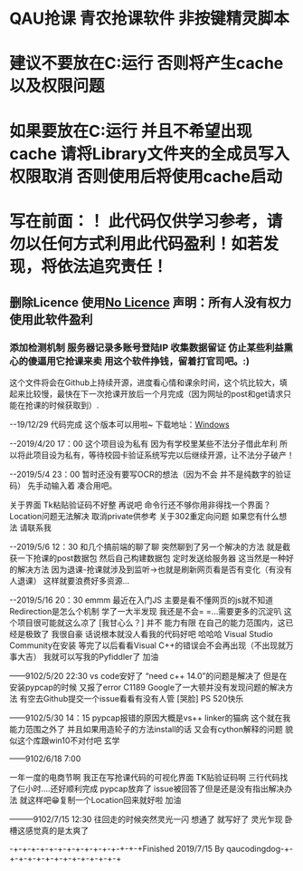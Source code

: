 # QAU抢课 青农抢课软件 非按键精灵脚本
# 建议不要放在C:运行 否则将产生cache以及权限问题
# 如果要放在C:运行 并且不希望出现cache 请将Library文件夹的全成员写入权限取消 否则使用后将使用cache启动
# 写在前面：！ 此代码仅供学习参考，请勿以任何方式利用此代码盈利！如若发现，将依法追究责任！
## 删除Licence 使用[No Licence](https://choosealicense.com/no-permission/) 声明：所有人没有权力使用此软件盈利
### 添加检测机制 服务器记录多账号登陆IP 收集数据留证 仿止某些利益熏心的傻逼用它抢课来卖 用这个软件挣钱，留着打官司吧。:)

这个文件将会在Github上持续开源，进度看心情和课余时间，这个坑比较大，填起来比较慢，最快在下一次抢课开放后一个月完成（因为网址的post和get请求只能在抢课的时候获取到）.

--19/12/29 代码完成 这个版本可以用啦~ 下载地址：[Windows](https://codeload.github.com/CodingDogzxg/Grabber-for-QAU/zip/master)

--2019/4/20 17：00 这个项目设为私有 因为有学校里某些不法分子借此牟利 所以将此项目设为私有，等待校园卡验证系统写完以后继续开源，让不法分子破产！

--2019/5/4 23：00 暂时还没有要写OCR的想法（因为不会 并不是纯数字的验证码） 先手动输入着 凑合用吧。

关于界面 Tk粘贴验证码不好整 再说吧 命令行还不够你用非得找一个界面？ Location问题无法解决 取消private供参考 关于302重定向问题 如果您有什么想法 请联系我

--2019/5/6 12：30 和几个搞前端的聊了聊 突然聊到了另一个解决的方法 就是截获一下抢课的post数据包 然后自己构建数据包 定时发送给服务器 这当然是一种好的解决方法 因为退课-抢课就涉及到监听→也就是刷新网页看是否有变化（有没有人退课） 这样就要浪费好多资源...

--2019/5/16 20：30 emmm 最近在入门JS 主要是看不懂网页的js就不知道Redirection是怎么个机制 学了一大半发现 我还是不会= =...需要更多的沉淀叭 这个项目很可能就这么凉了 [我甘心么？] 并不 能力有限 在自己的能力范围内，这已经是极致了 我很自豪 话说根本就没人看我的代码好吧 哈哈哈 Visual Studio Community在安装 等完了以后看看Visual C++的错误会不会再出现（不出现就万事大吉） 我就可以写我的Pyfiddler了 加油

——9102/5/20 22:30 vs code安好了 “need c++ 14.0”的问题是解决了 但是在安装pypcap的时候 又报了error C1189 Google了一大顿并没有发现问题的解决方法 有空去Github提交一个issue看看有没有人管 [哭脸] PS 520快乐

——9102/5/30 14：15 pypcap报错的原因大概是vs++ linker的猫病 这个就在我能力范围之外了 并且如果用造轮子的方法install的话 又会有cython解释的问题 貌似这个库跟win10不对付吧 玄学

——9102/6/18 7:00

一年一度的电商节啊 我正在写抢课代码的可视化界面 TK贴验证码啊 三行代码找了仨小时....还好顺利完成 pypcap放弃了 issue被回答了但是还是没有指出解决办法 就这样吧😁复制一个Location回来就好啦 加油

———9102/7/15 12:30 往回走的时候突然灵光一闪 想通了 就写好了 灵光乍现 卧槽这感觉真的是太爽了

-+-+-+-+-+-+-+-+-+-+-+-+-+-+-+Finished 2019/7/15 By qaucodingdog-+-+-+-+-+-+-+-+-+-+-+-+-+-+
